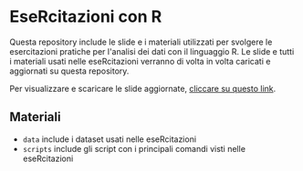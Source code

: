 # EseRcitazioni con R
Questa repository include le slide e i materiali utilizzati per svolgere le esercitazioni pratiche per l'analisi dei dati con il linguaggio R.
Le slide e tutti i materiali usati nelle eseRcitazioni  verranno di volta in volta caricati e aggiornati su questa repository.

Per visualizzare e scaricare le slide aggiornate, [cliccare su questo link](https://luca-menghini.github.io/eseRcitazioni/slideEseRcitazioni.pdf).

## Materiali
- `data` include i dataset usati nelle eseRcitazioni
- `scripts` include gli script con i principali comandi visti nelle eseRcitazioni
